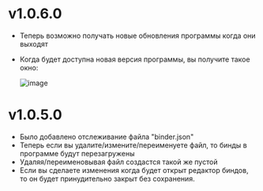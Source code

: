 # v1.0.6.0
- Теперь возможно получать новые обновления программы когда они выходят
- Когда будет доступна новая версия программы, вы получите такое окно:
  
  ![image](https://github.com/FichiDi/Admin-binder-for-GTA-5-RP/assets/90341601/596b63df-a144-4a55-ad05-4ffca3da6e66)


# v1.0.5.0
- Было добавлено отслеживание файла "binder.json"
- Теперь если вы удалите/измените/переименуете файл, то бинды в программе будут перезагружены
- Удаляя/переименовывая файл создастся такой же пустой
- Если вы сделаете изменения когда будет открыт редактор биндов, то он будет принудительно закрыт без сохранения.
